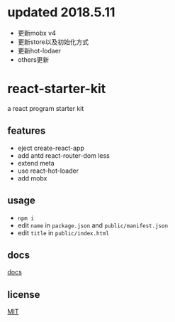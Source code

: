 # updated 2018.5.11
* 更新mobx v4
* 更新store以及初始化方式
* 更新hot-lodaer
* others更新


# react-starter-kit
a react program starter kit

## features
* eject create-react-app
* add antd react-router-dom less
* extend meta
* use react-hot-loader
* add mobx

## usage
* `npm i`
* edit `name` in `package.json` and `public/manifest.json`
* edit `title` in `public/index.html`

## docs
[docs](./docs/README.md)

## license
[MIT](./LICENSE)